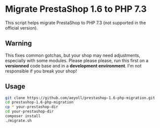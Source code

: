 # Migrate PrestaShop 1.6 to PHP 7.3

This script helps migrate PrestaShop to PHP 7.3 (not supported in the official version).

Warning
---

This fixes common gotchas, but your shop may need adjustments, especially with some modules.
Please please please, run this first on a **versionned** code base and in a **development environment**. I'm not responsible if you break your shop!

Usage
---

```sh
git clone https://github.com/aeyoll/prestashop-1.6-php-migration.git
cd prestashop-1.6-php-migration
cp * your-prestashop-dir
cd your-prestashop-dir
composer install
./migrate.sh